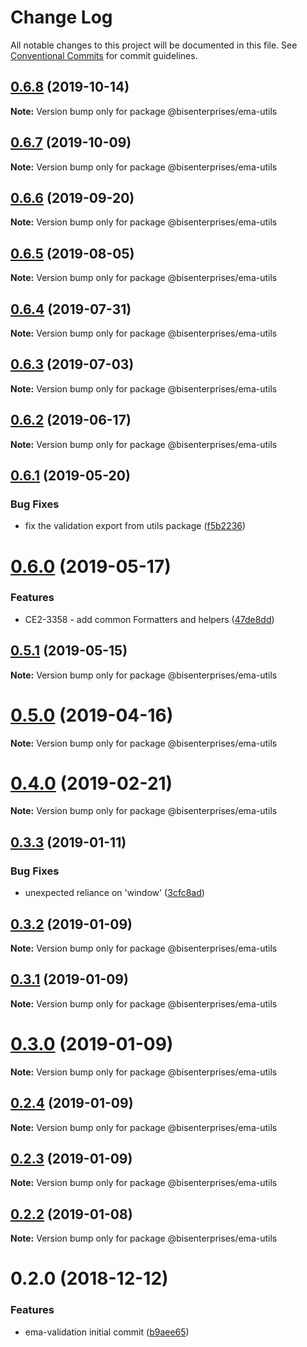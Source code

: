 # Change Log

All notable changes to this project will be documented in this file.
See [Conventional Commits](https://conventionalcommits.org) for commit guidelines.

## [0.6.8](http://github.bisenterprises.com:7999/appdev/ema-utils-fe/compare/@bisenterprises/ema-utils@0.6.7...@bisenterprises/ema-utils@0.6.8) (2019-10-14)

**Note:** Version bump only for package @bisenterprises/ema-utils






## [0.6.7](http://github.bisenterprises.com:7999/appdev/ema-utils-fe/compare/@bisenterprises/ema-utils@0.6.6...@bisenterprises/ema-utils@0.6.7) (2019-10-09)

**Note:** Version bump only for package @bisenterprises/ema-utils






## [0.6.6](http://github.bisenterprises.com:7999/appdev/ema-utils-fe/compare/@bisenterprises/ema-utils@0.6.5...@bisenterprises/ema-utils@0.6.6) (2019-09-20)

**Note:** Version bump only for package @bisenterprises/ema-utils






## [0.6.5](http://github.bisenterprises.com:7999/appdev/ema-utils-fe/compare/@bisenterprises/ema-utils@0.6.4...@bisenterprises/ema-utils@0.6.5) (2019-08-05)

**Note:** Version bump only for package @bisenterprises/ema-utils






## [0.6.4](http://github.bisenterprises.com:7999/appdev/ema-utils-fe/compare/@bisenterprises/ema-utils@0.6.3...@bisenterprises/ema-utils@0.6.4) (2019-07-31)

**Note:** Version bump only for package @bisenterprises/ema-utils






## [0.6.3](http://github.bisenterprises.com:7999/appdev/ema-utils-fe/compare/@bisenterprises/ema-utils@0.6.2...@bisenterprises/ema-utils@0.6.3) (2019-07-03)

**Note:** Version bump only for package @bisenterprises/ema-utils






## [0.6.2](https://github.bisenterprises.com/scm/appdev/ema-utils-fe/compare/@bisenterprises/ema-utils@0.6.1...@bisenterprises/ema-utils@0.6.2) (2019-06-17)

**Note:** Version bump only for package @bisenterprises/ema-utils






## [0.6.1](https://github.bisenterprises.com/scm/appdev/ema-utils-fe/compare/@bisenterprises/ema-utils@0.6.0...@bisenterprises/ema-utils@0.6.1) (2019-05-20)


### Bug Fixes

* fix the validation export from utils package ([f5b2236](https://github.bisenterprises.com/scm/appdev/ema-utils-fe/commits/f5b2236))






# [0.6.0](https://github.bisenterprises.com/scm/appdev/ema-utils-fe/compare/@bisenterprises/ema-utils@0.5.1...@bisenterprises/ema-utils@0.6.0) (2019-05-17)


### Features

* CE2-3358 - add common Formatters and helpers ([47de8dd](https://github.bisenterprises.com/scm/appdev/ema-utils-fe/commits/47de8dd))






## [0.5.1](https://github.bisenterprises.com/scm/appdev/ema-utils-fe/compare/@bisenterprises/ema-utils@0.5.0...@bisenterprises/ema-utils@0.5.1) (2019-05-15)

**Note:** Version bump only for package @bisenterprises/ema-utils






# [0.5.0](http://github.bisenterprises.com:7999/appdev/ema-utils-fe/compare/@bisenterprises/ema-utils@0.4.0...@bisenterprises/ema-utils@0.5.0) (2019-04-16)

**Note:** Version bump only for package @bisenterprises/ema-utils





# [0.4.0](http://github.bisenterprises.com:7999/appdev/ema-utils-fe/compare/@bisenterprises/ema-utils@0.3.3...@bisenterprises/ema-utils@0.4.0) (2019-02-21)

**Note:** Version bump only for package @bisenterprises/ema-utils





## [0.3.3](http://github.bisenterprises.com:7999/appdev/ema-utils-fe/compare/@bisenterprises/ema-utils@0.3.2...@bisenterprises/ema-utils@0.3.3) (2019-01-11)


### Bug Fixes

* unexpected reliance on 'window' ([3cfc8ad](http://github.bisenterprises.com:7999/appdev/ema-utils-fe/commits/3cfc8ad))





## [0.3.2](http://github.bisenterprises.com:7999/appdev/ema-utils-fe/compare/@bisenterprises/ema-utils@0.3.1...@bisenterprises/ema-utils@0.3.2) (2019-01-09)

**Note:** Version bump only for package @bisenterprises/ema-utils





## [0.3.1](http://github.bisenterprises.com:7999/appdev/ema-utils-fe/compare/@bisenterprises/ema-utils@0.3.0...@bisenterprises/ema-utils@0.3.1) (2019-01-09)

**Note:** Version bump only for package @bisenterprises/ema-utils





# [0.3.0](http://github.bisenterprises.com:7999/appdev/ema-utils-fe/compare/@bisenterprises/ema-utils@0.2.4...@bisenterprises/ema-utils@0.3.0) (2019-01-09)

**Note:** Version bump only for package @bisenterprises/ema-utils





## [0.2.4](http://github.bisenterprises.com:7999/appdev/ema-utils-fe/compare/@bisenterprises/ema-utils@0.2.3...@bisenterprises/ema-utils@0.2.4) (2019-01-09)

**Note:** Version bump only for package @bisenterprises/ema-utils





## [0.2.3](http://github.bisenterprises.com:7999/appdev/ema-utils-fe/compare/@bisenterprises/ema-utils@0.2.1...@bisenterprises/ema-utils@0.2.3) (2019-01-09)

**Note:** Version bump only for package @bisenterprises/ema-utils






## [0.2.2](http://github.bisenterprises.com:7999/appdev/ema-utils-fe/compare/@bisenterprises/ema-utils@0.2.1...@bisenterprises/ema-utils@0.2.2) (2019-01-08)

**Note:** Version bump only for package @bisenterprises/ema-utils






# 0.2.0 (2018-12-12)


### Features

* ema-validation initial commit ([b9aee65](http://github.bisenterprises.com:7999/appdev/ema-utils-fe/commits/b9aee65))
